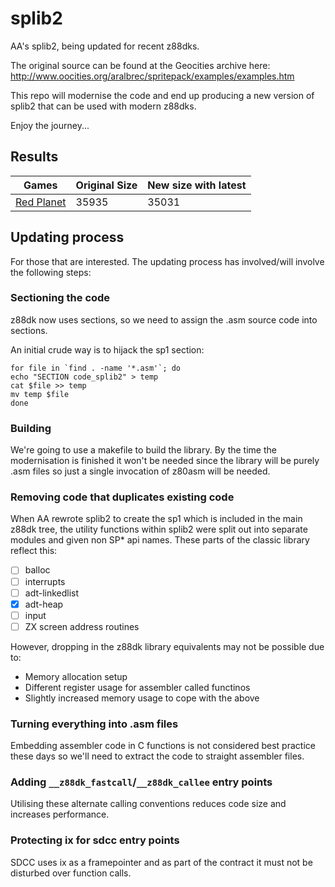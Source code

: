 # splib2

AA's splib2, being updated for recent z88dks.

The original source can be found at the Geocities archive here: http://www.oocities.org/aralbrec/spritepack/examples/examples.htm

This repo will modernise the code and end up producing a new version of splib2 that can
be used with modern z88dks.

Enjoy the journey...

## Results

| Games | Original Size | New size with latest |
|-|-|-|
| [Red Planet](https://spectrumcomputing.co.uk/index.php?cat=96&id=30231) | 35935 | 35031 |

## Updating process

For those that are interested. The updating process has involved/will involve the following
steps:

### Sectioning the code

z88dk now uses sections, so we need to assign the .asm source code into sections.

An initial crude way is to hijack the sp1 section:

```
for file in `find . -name '*.asm'`; do
echo "SECTION code_splib2" > temp
cat $file >> temp
mv temp $file
done
```

### Building

We're going to use a makefile to build the library. By the time the modernisation is 
finished it won't be needed since the library will be purely .asm files so just
a single invocation of z80asm will be needed.

### Removing code that duplicates existing code

When AA rewrote splib2 to create the sp1 which is included in the main z88dk tree, the
utility functions within splib2 were split out into separate modules and given
non SP* api names. These parts of the classic library reflect this:

* [ ] balloc
* [ ] interrupts
* [ ] adt-linkedlist
* [x] adt-heap
* [ ] input
* [ ] ZX screen address routines

However, dropping in the z88dk library equivalents may not be possible due to:

* Memory allocation setup
* Different register usage for assembler called functinos
* Slightly increased memory usage to cope with the above

### Turning everything into .asm files

Embedding assembler code in C functions is not considered best practice these days so
we'll need to extract the code to straight assembler files.

### Adding `__z88dk_fastcall`/`__z88dk_callee` entry points

Utilising these alternate calling conventions reduces code size and increases performance.

### Protecting ix for sdcc entry points

SDCC uses ix as a framepointer and as part of the contract it must not be disturbed
over function calls. 


